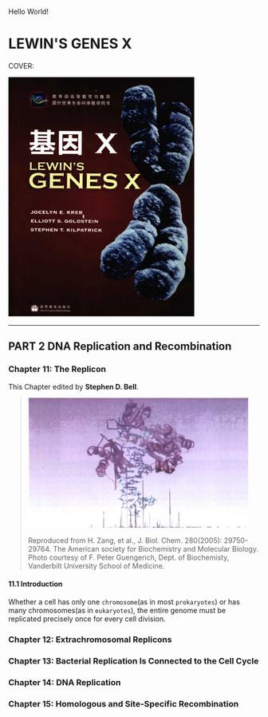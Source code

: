 Hello World!

# LEWIN'S GENES X

COVER:

<img src=".\img\cover.jpg" style="height:480px"> 

---





## PART 2  DNA  Replication and Recombination



### Chapter 11:  The Replicon

This Chapter edited by **Stephen D. Bell**.  

>   <img src=".\img\11.jpg" style="height:260px"> 
>
>   Reproduced from H. Zang, et al., J. Biol. Chem. 280(2005): 29750-29764. The American society for Biochemistry and Molecular Biology. Photo courtesy of F. Peter Guengerich, Dept. of Biochemisty, Vanderbilt University School of Medicine.



#### 11.1  Introduction

Whether a cell has only one `chromosome`(as in most `prokaryotes`) or has many  chromosomes(as in `eukaryotes`), the entire genome must be replicated precisely once for every cell division. 





### Chapter 12:  Extrachromosomal Replicons



### Chapter 13:  Bacterial Replication Is Connected to the Cell Cycle



### Chapter 14:  DNA Replication



### Chapter 15:  Homologous and Site-Specific Recombination









